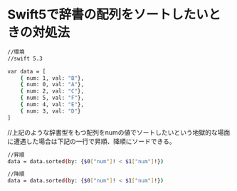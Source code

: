 # Swift5で辞書の配列をソートしたいときの対処法

```bash
//環境
//swift 5.3

var data = [
    { num: 1, val: "B"},
    { num: 0, val: "A"},
    { num: 2, val: "C"},
    { num: 5, val: "F"},
    { num: 4, val: "E"},
    { num: 3, val: "D"}
]
```

//上記のような辞書型をもつ配列をnumの値でソートしたいという地獄的な場面に遭遇した場合は下記の一行で昇順、降順にソードできる。

```bash
//昇順
data = data.sorted(by: {$0["num"]! < $1["num"]!})

//降順
data = data.sorted(by: {$0["num"]! < $1["num"]!})
```

